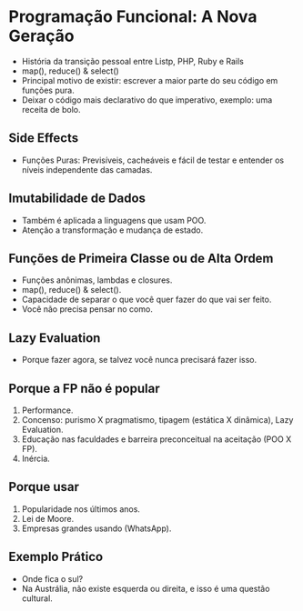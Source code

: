 # Programação Funcional: A Nova Geração

- História da transição pessoal entre Listp, PHP, Ruby e Rails
- map(), reduce() & select()
- Principal motivo de existir: escrever a maior parte do seu código em funções pura.
- Deixar o código mais declarativo do que imperativo, exemplo: uma receita de bolo.

## Side Effects

- Funções Puras: Previsíveis, cacheáveis e fácil de testar e entender os níveis independente das camadas.

## Imutabilidade de Dados

- Também é aplicada a linguagens que usam POO.
- Atenção a transformação e mudança de estado.

## Funções de Primeira Classe ou de Alta Ordem

- Funções anônimas, lambdas e closures.
- map(), reduce() & select().
- Capacidade de separar o que você quer fazer do que vai ser feito. 
- Você não precisa pensar no como.

## Lazy Evaluation

- Porque fazer agora, se talvez você nunca precisará fazer isso.

## Porque a FP não é popular

1. Performance.
1. Concenso: purismo X pragmatismo, tipagem (estática X dinâmica), Lazy Evaluation.
1. Educação nas faculdades e barreira preconceitual na aceitação (POO X FP).
1. Inércia.

## Porque usar

1. Popularidade nos últimos anos.
1. Lei de Moore.
1. Empresas grandes usando (WhatsApp).

## Exemplo Prático

- Onde fica o sul?
- Na Austrália, não existe esquerda ou direita, e isso é uma questão cultural.



